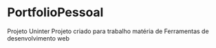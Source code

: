 # PortfolioPessoal
Projeto Uninter 
Projeto criado para trabalho matéria de Ferramentas de desenvolvimento web
